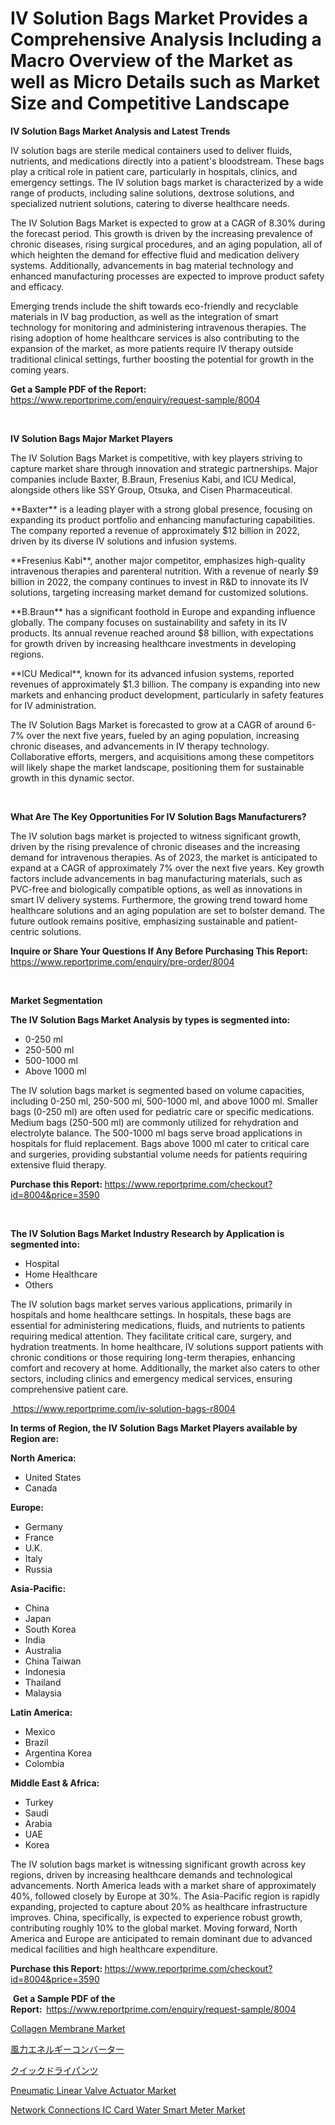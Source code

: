 <p><h1>IV Solution Bags Market Provides a Comprehensive Analysis Including a Macro Overview of the Market as well as Micro Details such as Market Size and Competitive Landscape</h1></p><p><strong>IV Solution Bags Market Analysis and Latest Trends</strong></p>
<p><p>IV solution bags are sterile medical containers used to deliver fluids, nutrients, and medications directly into a patient's bloodstream. These bags play a critical role in patient care, particularly in hospitals, clinics, and emergency settings. The IV solution bags market is characterized by a wide range of products, including saline solutions, dextrose solutions, and specialized nutrient solutions, catering to diverse healthcare needs.</p><p>The IV Solution Bags Market is expected to grow at a CAGR of 8.30% during the forecast period. This growth is driven by the increasing prevalence of chronic diseases, rising surgical procedures, and an aging population, all of which heighten the demand for effective fluid and medication delivery systems. Additionally, advancements in bag material technology and enhanced manufacturing processes are expected to improve product safety and efficacy.</p><p>Emerging trends include the shift towards eco-friendly and recyclable materials in IV bag production, as well as the integration of smart technology for monitoring and administering intravenous therapies. The rising adoption of home healthcare services is also contributing to the expansion of the market, as more patients require IV therapy outside traditional clinical settings, further boosting the potential for growth in the coming years.</p></p>
<p><strong>Get a Sample PDF of the Report:&nbsp;</strong> <a href="https://www.reportprime.com/enquiry/request-sample/8004">https://www.reportprime.com/enquiry/request-sample/8004</a></p>
<p>&nbsp;</p>
<p><strong>IV Solution Bags Major Market Players</strong></p>
<p><p>The IV Solution Bags Market is competitive, with key players striving to capture market share through innovation and strategic partnerships. Major companies include Baxter, B.Braun, Fresenius Kabi, and ICU Medical, alongside others like SSY Group, Otsuka, and Cisen Pharmaceutical.</p><p>**Baxter** is a leading player with a strong global presence, focusing on expanding its product portfolio and enhancing manufacturing capabilities. The company reported a revenue of approximately $12 billion in 2022, driven by its diverse IV solutions and infusion systems.</p><p>**Fresenius Kabi**, another major competitor, emphasizes high-quality intravenous therapies and parenteral nutrition. With a revenue of nearly $9 billion in 2022, the company continues to invest in R&D to innovate its IV solutions, targeting increasing market demand for customized solutions.</p><p>**B.Braun** has a significant foothold in Europe and expanding influence globally. The company focuses on sustainability and safety in its IV products. Its annual revenue reached around $8 billion, with expectations for growth driven by increasing healthcare investments in developing regions.</p><p>**ICU Medical**, known for its advanced infusion systems, reported revenues of approximately $1.3 billion. The company is expanding into new markets and enhancing product development, particularly in safety features for IV administration.</p><p>The IV Solution Bags Market is forecasted to grow at a CAGR of around 6-7% over the next five years, fueled by an aging population, increasing chronic diseases, and advancements in IV therapy technology. Collaborative efforts, mergers, and acquisitions among these competitors will likely shape the market landscape, positioning them for sustainable growth in this dynamic sector.</p></p>
<p>&nbsp;</p>
<p><strong>What Are The Key Opportunities For IV Solution Bags Manufacturers?</strong></p>
<p><p>The IV solution bags market is projected to witness significant growth, driven by the rising prevalence of chronic diseases and the increasing demand for intravenous therapies. As of 2023, the market is anticipated to expand at a CAGR of approximately 7% over the next five years. Key growth factors include advancements in bag manufacturing materials, such as PVC-free and biologically compatible options, as well as innovations in smart IV delivery systems. Furthermore, the growing trend toward home healthcare solutions and an aging population are set to bolster demand. The future outlook remains positive, emphasizing sustainable and patient-centric solutions.</p></p>
<p><strong>Inquire or Share Your Questions If Any Before Purchasing This Report:</strong> <a href="https://www.reportprime.com/enquiry/pre-order/8004">https://www.reportprime.com/enquiry/pre-order/8004</a></p>
<p>&nbsp;</p>
<p><strong>Market Segmentation</strong></p>
<p><strong>The IV Solution Bags Market Analysis by types is segmented into:</strong></p>
<p><ul><li>0-250 ml</li><li>250-500 ml</li><li>500-1000 ml</li><li>Above 1000 ml</li></ul></p>
<p><p>The IV solution bags market is segmented based on volume capacities, including 0-250 ml, 250-500 ml, 500-1000 ml, and above 1000 ml. Smaller bags (0-250 ml) are often used for pediatric care or specific medications. Medium bags (250-500 ml) are commonly utilized for rehydration and electrolyte balance. The 500-1000 ml bags serve broad applications in hospitals for fluid replacement. Bags above 1000 ml cater to critical care and surgeries, providing substantial volume needs for patients requiring extensive fluid therapy.</p></p>
<p><strong>Purchase this Report:&nbsp;</strong><a href="https://www.reportprime.com/checkout?id=8004&price=3590">https://www.reportprime.com/checkout?id=8004&price=3590</a></p>
<p>&nbsp;</p>
<p><strong>The IV Solution Bags Market Industry Research by Application is segmented into:</strong></p>
<p><ul><li>Hospital</li><li>Home Healthcare</li><li>Others</li></ul></p>
<p><p>The IV solution bags market serves various applications, primarily in hospitals and home healthcare settings. In hospitals, these bags are essential for administering medications, fluids, and nutrients to patients requiring medical attention. They facilitate critical care, surgery, and hydration treatments. In home healthcare, IV solutions support patients with chronic conditions or those requiring long-term therapies, enhancing comfort and recovery at home. Additionally, the market also caters to other sectors, including clinics and emergency medical services, ensuring comprehensive patient care.</p></p>
<p><a href="https://www.reportprime.com/iv-solution-bags-r8004">&nbsp;https://www.reportprime.com/iv-solution-bags-r8004</a></p>
<p><strong>In terms of Region, the IV Solution Bags Market Players available by Region are:</strong></p>
<p>
    <p> <strong> North America: </strong>
        <ul>
            <li>United States</li>
            <li>Canada</li>
        </ul>
        </p> 
    <p> <strong> Europe: </strong>
        <ul>
            <li>Germany</li>
            <li>France</li>
            <li>U.K.</li>
            <li>Italy</li>
            <li>Russia</li>
        </ul>
        </p> 
    <p> <strong> Asia-Pacific: </strong>
        <ul>
            <li>China</li>
            <li>Japan</li>
            <li>South Korea</li>
            <li>India</li>
            <li>Australia</li>
            <li>China Taiwan</li>
            <li>Indonesia</li>
            <li>Thailand</li>
            <li>Malaysia</li>
        </ul>
        </p> 
    <p> <strong> Latin America: </strong>
        <ul>
            <li>Mexico</li>
            <li>Brazil</li>
            <li>Argentina Korea</li>
            <li>Colombia</li>
        </ul>
        </p> 
    <p> <strong> Middle East & Africa: </strong>
        <ul>
            <li>Turkey</li>
            <li>Saudi</li>
            <li>Arabia</li>
            <li>UAE</li>
            <li>Korea</li>
        </ul>
    </p>
    </p>
<p><p>The IV solution bags market is witnessing significant growth across key regions, driven by increasing healthcare demands and technological advancements. North America leads with a market share of approximately 40%, followed closely by Europe at 30%. The Asia-Pacific region is rapidly expanding, projected to capture about 20% as healthcare infrastructure improves. China, specifically, is expected to experience robust growth, contributing roughly 10% to the global market. Moving forward, North America and Europe are anticipated to remain dominant due to advanced medical facilities and high healthcare expenditure.</p></p>
<p><strong>Purchase this Report: </strong><a href="https://www.reportprime.com/checkout?id=8004&price=3590">https://www.reportprime.com/checkout?id=8004&price=3590</a></p>
<p>&nbsp;<strong>Get a Sample PDF of the Report:&nbsp;&nbsp;</strong><a href="https://www.reportprime.com/enquiry/request-sample/8004">https://www.reportprime.com/enquiry/request-sample/8004</a></p>
<p><strong></strong></p>
<p><p><a href="https://github.com/AnnDiaz698/Market-Research-Report-List-1/blob/main/collagen-membrane-market.md">Collagen Membrane Market</a></p><p><a href="https://medium.com/@lillianamurazik2023/wind-energy-converters-market-%E3%81%AE%E3%82%B0%E3%83%AD%E3%83%BC%E3%83%90%E3%83%AB%E5%B8%82%E5%A0%B4%E6%A6%82%E8%A6%81%E3%81%AF-%E4%B8%96%E7%95%8C%E3%81%8A%E3%82%88%E3%81%B3%E4%B8%BB%E8%A6%81%E5%B8%82%E5%A0%B4%E3%81%AB%E3%81%8A%E3%81%91%E3%82%8B%E6%A5%AD%E7%95%8C%E3%81%AB%E5%BD%B1%E9%9F%BF%E3%82%92%E4%B8%8E%E3%81%88%E3%82%8B%E4%B8%BB%E8%A6%81%E3%81%AA%E3%83%88%E3%83%AC%E3%83%B3%E3%83%89%E3%81%AB%E3%81%A4%E3%81%84%E3%81%A6-%E7%8B%AC%E8%87%AA%E3%81%AE%E8%A6%96%E7%82%B9%E3%82%92%E6%8F%90%E4%BE%9B%E3%81%97%E3%81%BE%E3%81%99-37d2128f4542">風力エネルギーコンバーター</a></p><p><a href="https://medium.com/@lillianamurazik2023/quick-dry-pants-market-%E3%81%AF-%E3%82%B3%E3%82%B9%E3%83%88%E7%AE%A1%E7%90%86%E3%81%A8%E5%8A%B9%E7%8E%87%E5%90%91%E4%B8%8A%E3%82%92%E5%84%AA%E5%85%88%E3%81%97%E3%81%BE%E3%81%99-%E3%81%95%E3%82%89%E3%81%AB-%E5%A0%B1%E5%91%8A%E6%9B%B8%E3%81%AF%E5%B8%82%E5%A0%B4%E3%81%AE%E9%9C%80%E8%A6%81%E9%9D%A2%E3%81%A8%E4%BE%9B%E7%B5%A6%E9%9D%A2%E3%81%AE%E4%B8%A1%E6%96%B9%E3%82%92%E3%82%AB%E3%83%90%E3%83%BC%E3%81%97%E3%81%A6%E3%81%84%E3%81%BE%E3%81%99-quick-dry-pants-%E5%B8%82%E5%A0%B4%E3%81%AF-27b0ad24ac61">クイックドライパンツ</a></p><p><a href="https://issuu.com/reportprime-2/docs/pneumatic-linear-valve-actuator-mar_0f90047b74e47c">Pneumatic Linear Valve Actuator Market</a></p><p><a href="https://medium.com/@fredyyunianto_89084/what-are-the-current-and-future-prospects-for-the-network-connections-ic-card-water-smart-meter-f61e52d04a74">Network Connections IC Card Water Smart Meter Market</a></p></p>